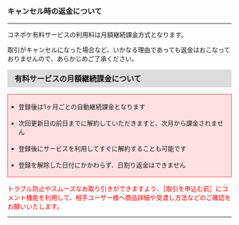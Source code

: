 <h3>キャンセル時の返金について</h3>
<hr>

コネポケ有料サービスの利用料は月額継続課金方式となります。

取引がキャンセルになった場合など、いかなる理由であっても返金はおこなっておりませんので、あらかじめご了承ください。

<div style="padding: 7px 15px; margin-top: 15px; margin-bottom: 15px; border: 1px solid #dcdcdc; background-color: #dcdcdc; font-size: 120%">
<strong>有料サービスの月額継続課金について</strong>
</div>

<div style="padding: 3px 15px 3px 0px; margin-top: 15px; margin-bottom: 15px; border: 1px solid #ff3333; background-color: #ffe0e2;">
<ul>
<li>登録後は1ヶ月ごとの自動継続課金となります</li>
<br>
<li>次回更新日の前日までに解約していただきますと、次月から課金されません</li>
<br>
<li>登録後にサービスを利用してすぐに解約することも可能です</li>
<br>
<li>登録を解除した日付にかかわらず、日割り返金はできません</li>
</div>

<font color="#ff0000">トラブル防止やスムーズなお取り引きができますよう、［取引を申込む前］にコメント機能を利用して、相手ユーザー様へ商品詳細や受渡し方法などのご確認をお願いいたします。</font>

<hr>